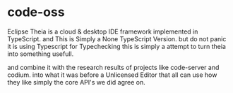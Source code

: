 # code-oss
Eclipse Theia is a cloud &amp; desktop IDE framework implemented in TypeScript. and This is Simply a None TypeScript Version.
but do not panic it is using Typescript for Typechecking this is simply a attempt to turn theia into something usefull.

and combine it with the research results of projects like code-server and codium. into what it was before a Unlicensed Editor
that all can use how they like simply the core API's we did agree on.
